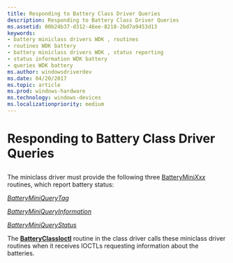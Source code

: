 ```yaml
---
title: Responding to Battery Class Driver Queries
description: Responding to Battery Class Driver Queries
ms.assetid: 00b24b37-d312-46ee-8218-2bd7a9453d13
keywords:
- battery miniclass drivers WDK , routines
- routines WDK battery
- battery miniclass drivers WDK , status reporting
- status information WDK battery
- queries WDK battery
ms.author: windowsdriverdev
ms.date: 04/20/2017
ms.topic: article
ms.prod: windows-hardware
ms.technology: windows-devices
ms.localizationpriority: medium
---
```


# Responding to Battery Class Driver Queries


## <span id="ddk_responding_to_battery_class_driver_queries_dg"></span><span id="DDK_RESPONDING_TO_BATTERY_CLASS_DRIVER_QUERIES_DG"></span>


The miniclass driver must provide the following three [BatteryMini*Xxx*](https://msdn.microsoft.com/library/windows/hardware/ff536286) routines, which report battery status:

[*BatteryMiniQueryTag*](https://msdn.microsoft.com/library/windows/hardware/ff536275)

[*BatteryMiniQueryInformation*](https://msdn.microsoft.com/library/windows/hardware/ff536273)

[*BatteryMiniQueryStatus*](https://msdn.microsoft.com/library/windows/hardware/ff536274)

The [**BatteryClassIoctl**](https://msdn.microsoft.com/library/windows/hardware/ff536267) routine in the class driver calls these miniclass driver routines when it receives IOCTLs requesting information about the batteries.

 

 




